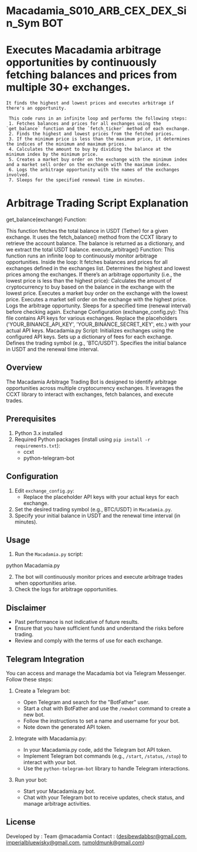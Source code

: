# Macadamia_S010_ARB_CEX_DEX_Sin_Sym BOT

  # Executes Macadamia arbitrage opportunities by continuously fetching balances and prices from multiple 30+ exchanges.

    It finds the highest and lowest prices and executes arbitrage if there's an opportunity.
    
     This code runs in an infinite loop and performs the following steps:
     1. Fetches balances and prices for all exchanges using the `get_balance` function and the `fetch_ticker` method of each exchange.
     2. Finds the highest and lowest prices from the fetched prices.
     3. If the minimum price is less than the maximum price, it determines the indices of the minimum and maximum prices.
     4. Calculates the amount to buy by dividing the balance at the minimum index by the minimum price.
     5. Creates a market buy order on the exchange with the minimum index and a market sell order on the exchange with the maximum index.
     6. Logs the arbitrage opportunity with the names of the exchanges involved.
     7. Sleeps for the specified renewal time in minutes.


# Arbitrage Trading Script Explanation

get_balance(exchange) Function:

This function fetches the total balance in USDT (Tether) for a given exchange.
It uses the fetch_balance() method from the CCXT library to retrieve the account balance.
The balance is returned as a dictionary, and we extract the total USDT balance.
execute_arbitrage() Function:
This function runs an infinite loop to continuously monitor arbitrage opportunities.
Inside the loop:
It fetches balances and prices for all exchanges defined in the exchanges list.
Determines the highest and lowest prices among the exchanges.
If there’s an arbitrage opportunity (i.e., the lowest price is less than the highest price):
Calculates the amount of cryptocurrency to buy based on the balance in the exchange with the lowest price.
Executes a market buy order on the exchange with the lowest price.
Executes a market sell order on the exchange with the highest price.
Logs the arbitrage opportunity.
Sleeps for a specified time (renewal interval) before checking again.
Exchange Configuration (exchange_config.py):
This file contains API keys for various exchanges.
Replace the placeholders ('YOUR_BINANCE_API_KEY', 'YOUR_BINANCE_SECRET_KEY', etc.) with your actual API keys.
Macadamia.py Script:
Initializes exchanges using the configured API keys.
Sets up a dictionary of fees for each exchange.
Defines the trading symbol (e.g., 'BTC/USDT').
Specifies the initial balance in USDT and the renewal time interval.


## Overview
The Macadamia Arbitrage Trading Bot is designed to identify arbitrage opportunities across multiple cryptocurrency exchanges. It leverages the CCXT library to interact with exchanges, fetch balances, and execute trades.

## Prerequisites
1. Python 3.x installed
2. Required Python packages (install using `pip install -r requirements.txt`):
   - ccxt
   - python-telegram-bot

## Configuration
1. Edit `exchange_config.py`:
   - Replace the placeholder API keys with your actual keys for each exchange.
2. Set the desired trading symbol (e.g., BTC/USDT) in `Macadamia.py`.
3. Specify your initial balance in USDT and the renewal time interval (in minutes).

## Usage
1. Run the `Macadamia.py` script:

python Macadamia.py

2. The bot will continuously monitor prices and execute arbitrage trades when opportunities arise.
3. Check the logs for arbitrage opportunities.

## Disclaimer
- Past performance is not indicative of future results.
- Ensure that you have sufficient funds and understand the risks before trading.
- Review and comply with the terms of use for each exchange.


## Telegram Integration

You can access and manage the Macadamia bot via Telegram Messenger. Follow these steps:

1. Create a Telegram bot:
   - Open Telegram and search for the "BotFather" user.
   - Start a chat with BotFather and use the `/newbot` command to create a new bot.
   - Follow the instructions to set a name and username for your bot.
   - Note down the generated API token.

2. Integrate with Macadamia.py:
   - In your Macadamia.py code, add the Telegram bot API token.
   - Implement Telegram bot commands (e.g., `/start`, `/status`, `/stop`) to interact with your bot.
   - Use the `python-telegram-bot` library to handle Telegram interactions.

3. Run your bot:
   - Start your Macadamia.py bot.
   - Chat with your Telegram bot to receive updates, check status, and manage arbitrage activities.

## License
Developed by : Team @macadamia 
Contact : (desibewdabbsr@gmail.com, 
imperialbluewisky@gmail.com, 
rumoldmunk@gmail.com)

